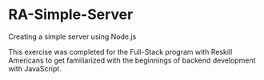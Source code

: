 # RA-Simple-Server
Creating a simple server using Node.js

This exercise was completed for the Full-Stack program with Reskill Americans to get familiarized with the beginnings of backend development with JavaScript. 
